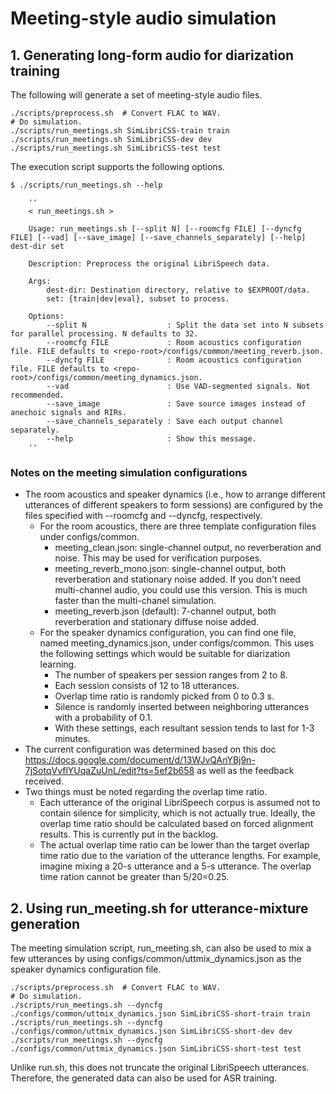 # Meeting-style audio simulation 

## 1. Generating long-form audio for diarization training

The following will generate a set of meeting-style audio files. 
```
./scripts/preprocess.sh  # Convert FLAC to WAV.
# Do simulation.
./scripts/run_meetings.sh SimLibriCSS-train train 
./scripts/run_meetings.sh SimLibriCSS-dev dev 
./scripts/run_meetings.sh SimLibriCSS-test test 
```

The execution script supports the following options. 
```
$ ./scripts/run_meetings.sh --help

    ''
    < run_meetings.sh >

    Usage: run_meetings.sh [--split N] [--roomcfg FILE] [--dyncfg FILE] [--vad] [--save_image] [--save_channels_separately] [--help] dest-dir set

    Description: Preprocess the original LibriSpeech data.

    Args:
        dest-dir: Destination directory, relative to $EXPROOT/data.
        set: {train|dev|eval}, subset to process.

    Options:
        --split N                  : Split the data set into N subsets for parallel processing. N defaults to 32.
        --roomcfg FILE             : Room acoustics configuration file. FILE defaults to <repo-root>/configs/common/meeting_reverb.json.
        --dyncfg FILE              : Room acoustics configuration file. FILE defaults to <repo-root>/configs/common/meeting_dynamics.json.
        --vad                      : Use VAD-segmented signals. Not recommended.
        --save_image               : Save source images instead of anechoic signals and RIRs.
        --save_channels_separately : Save each output channel separately.
        --help                     : Show this message.
    ''
```

### Notes on the meeting simulation configurations
- The room acoustics and speaker dynamics (i.e., how to arrange different utterances of different speakers to form sessions) are configured by the files specified with --roomcfg and --dyncfg, respectively. 
    - For the room acoustics, there are three template configuration files under configs/common. 
        - meeting_clean.json: single-channel output, no reverberation and noise. This may be used for verification purposes. 
        - meeting_reverb_mono.json: single-channel output, both reverberation and stationary noise added. If you don't need multi-channel audio, you could use this version. This is much faster than the multi-chanel simulation. 
        - meeting_reverb.json (default): 7-channel output, both reverberation and stationary diffuse noise added. 
    - For the speaker dynamics configuration, you can find one file, named meeting_dynamics.json, under configs/common. This uses the following settings which would be suitable for diarization learning. 
        - The number of speakers per session ranges from 2 to 8. 
        - Each session consists of 12 to 18 utterances.
        - Overlap time ratio is randomly picked from 0 to 0.3 s. 
        - Silence is randomly inserted between neighboring utterances with a probability of 0.1.
        - With these settings, each resultant session tends to last for 1-3 minutes. 
- The current configuration was determined based on this doc https://docs.google.com/document/d/13WJvQAnYBj9n-7jSotqVvflYUqaZuUnL/edit?ts=5ef2b658 as well as the feedback received. 
- Two things must be noted regarding the overlap time ratio. 
    - Each utterance of the original LibriSpeech corpus is assumed not to contain silence for simplicity, which is not actually true. Ideally, the overlap time ratio should be calculated based on forced alignment results. This is currently put in the backlog. 
    - The actual overlap time ratio can be lower than the target overlap time ratio due to the variation of the utterance lengths. For example, imagine mixing a 20-s utterance and a 5-s utterance. The overlap time ration cannot be greater than 5/20=0.25. 


## 2. Using run_meeting.sh for utterance-mixture generation

The meeting simulation script, run_meeting.sh, can also be used to mix a few utterances by using configs/common/uttmix_dynamics.json as the speaker dynamics configuration file. 
```
./scripts/preprocess.sh  # Convert FLAC to WAV.
# Do simulation.
./scripts/run_meetings.sh --dyncfg ./configs/common/uttmix_dynamics.json SimLibriCSS-short-train train
./scripts/run_meetings.sh --dyncfg ./configs/common/uttmix_dynamics.json SimLibriCSS-short-dev dev
./scripts/run_meetings.sh --dyncfg ./configs/common/uttmix_dynamics.json SimLibriCSS-short-test test
```
Unlike run.sh, this does not truncate the original LibriSpeech utterances. Therefore, the generated data can also be used for ASR training. 

